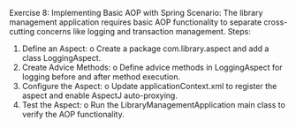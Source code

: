 Exercise 8: Implementing Basic AOP with Spring
Scenario:
The library management application requires basic AOP functionality to separate cross-cutting concerns like logging and transaction management.
Steps:
1.	Define an Aspect:
o	Create a package com.library.aspect and add a class LoggingAspect.
2.	Create Advice Methods:
o	Define advice methods in LoggingAspect for logging before and after method execution.
3.	Configure the Aspect:
o	Update applicationContext.xml to register the aspect and enable AspectJ auto-proxying.
4.	Test the Aspect:
o	Run the LibraryManagementApplication main class to verify the AOP functionality.
